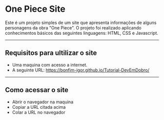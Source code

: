 # One Piece Site

Este é um projeto simples de um site que apresenta informações de alguns personagens da obra "One Piece".
O projeto foi realizado aplicando conhecimentos básicos das seguintes linguagens: HTML, CSS e Javascript.

---

## Requisitos para ultilizar o site

- Uma maquina com acesso a internet.
- A seguinte URL: https://bonfim-igor.github.io/Tutorial-DevEmDobro/

---

## Como acessar o site

- Abrir o navegador na maquina
- Copiar a URL citada acima
- Colar a URL no navegador
